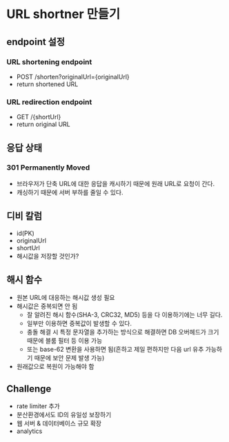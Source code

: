 # URL shortner 만들기
## endpoint 설정
### URL shortening endpoint
- POST /shorten?originalUrl={originalUrl}
- return shortened URL

### URL redirection endpoint
- GET /{shortUrl}
- return original URL

## 응답 상태
### 301 Permanently Moved
- 브라우저가 단축 URL에 대한 응답을 캐시하기 때문에 원래 URL로 요청이 간다.
- 캐싱하기 때문에 서버 부하를 줄일 수 있다.

## 디비 칼럼
- id(PK)
- originalUrl
- shortUrl
- 해시값을 저장할 것인가?

## 해시 함수
- 원본 URL에 대응하는 해시값 생성 필요
- 해시값은 중복되면 안 됨
  - 잘 알려진 해시 함수(SHA-3, CRC32, MD5) 등을 다 이용하기에는 너무 길다.
  - 일부만 이용하면 중복값이 발생할 수 있다. 
  - 충돌 해결 시 특정 문자열을 추가하는 방식으로 해결하면 DB 오버헤드가 크기 때문에 블룸 필터 등 이용 가능
  - 또는 base-62 변환을 사용하면 됨(흔하고 제일 편하지만 다음 url 유추 가능하기 때문에 보안 문제 발생 가능)
- 원래값으로 복원이 가능해야 함

## Challenge
- rate limiter 추가
- 분산환경에서도 ID의 유일성 보장하기
- 웹 서버 & 데이터베이스 규모 확장
- analytics 
